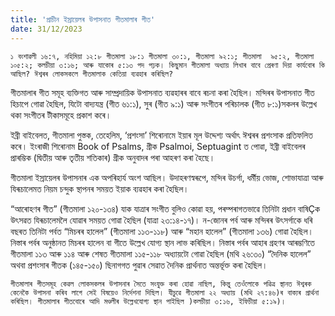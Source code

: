 ```yaml
---
title: 'প্ৰাচীন ইস্ৰায়েলৰ উপাসনাত গীতমালাৰ গীত'
date: 31/12/2023
---
```


`১ বংশাৱলী ১৬:৭, নহিমিয়া ১২:৮ গীতমালা ১৮:১ গীতমালা ৩০:১, গীতমালা ৯২:১; গীতমালা  ৯৫:২, গীতমালা ১০৫:২; কলচীয়া ৩:১৬; আৰু যাকোৰ ৫:১৩ পদ পঢ়ক। কিছুমান গীতমালা অধ্যায় লিখাৰ বাবে প্ৰেৰণা দিয়া কাৰ্যবোৰ কি আছিল? ঈশ্বৰৰ লোকসকলে গীতমালাক কেতিয়া ব্যৱহাৰ কৰিছিল?`

গীতমালাৰ গীত সমূহ ব্যক্তিগত আৰু সাম্প্ৰদায়িক উপাসনাত ব্যৱহাৰৰ বাবে ৰচনা কৰা হৈছিল। মন্দিৰৰ উপাসনাত গীত হিচাপে গোৱা হৈছিল, যিটো বাদ্যযন্ত্ৰ (গীত ৬১:১), সুৰ (গীত ৯:১) আৰু সংগীতৰ পৰিচালক (গীত ৮:১)সকলৰ উল্লেখ থকা সংগীতৰ টীকাসমূহে প্ৰকাশ কৰে।

ইব্ৰী বাইবেলত, গীতমালা পুস্তক, তেহেলিম, ‘প্ৰশংসা’ শিৰোনামে ইয়াৰ মূল উদ্দেশ্য অৰ্থাৎ ঈশ্বৰৰ প্ৰশংসাক প্ৰতিফলিত কৰে। ইংৰাজী শিৰোনাম Book of Psalms, গ্ৰীক Psalmoi, Septuagint ত পোৱা, ইব্ৰী বাইবেলৰ প্ৰাৰম্ভিক (দ্বিতীয় আৰু তৃতীয় শতিকাৰ) গ্ৰীক অনুবাদৰ পৰা আহৰণ কৰা হৈছে।

গীতমালা ইস্ৰায়েলৰ উপাসনাৰ এক অপৰিহাৰ্য অংশ আছিল। উদাহৰণস্বৰূপে, মন্দিৰ উচৰ্গা, ধৰ্মীয় ভোজ, শোভাযাত্ৰা আৰু যিৰূচালেমত নিয়ম চন্দুক স্থাপনৰ সময়ত ইয়াক ব্যৱহাৰ কৰা হৈছিল।

“আৰোহণৰ গীত” (গীতমালা ১২০-১৩৪) যাক যাত্ৰাৰ সংগীত বুলিও কোৱা হয়, পৰম্পৰাগতভাৱে তিনিটা প্ৰধান বাষিÇক উৎসৱত যিৰূচালেমলৈ যোৱাৰ সময়ত গোৱা হৈছিল (যাত্ৰা ২৩:১৪-১৭)। ন-জোনৰ পৰ্ব আৰু মন্দিৰৰ উৎসৰ্গাকে ধৰি বছৰত তিনিটা পৰ্বত “মিচৰৰ হালেল” (গীতমালা ১১৩-১১৮) আৰু “মহান হালেল” (গীতমালা ১৩৬) গোৱা হৈছিল। নিস্তাৰ পৰ্বৰ অনুষ্ঠানত মিচৰৰ হালেন বা গীতে উল্লেখ যোগ্য স্থান লাভ কৰিছিল। নিস্তাৰ পৰ্বৰ আহাৰ গ্ৰহণৰ আৰম্ভণিতে গীতমালা ১১৩ আৰু ১১৪ আৰু শেষত গীতমালা ১১৫-১১৮ অধ্যায়টো গোৱা হৈছিল (মথি ২৬:৩০) “দৈনিক হালেল” অথবা প্ৰশংসাৰ গীতক (১৪৫-১৫০) ছিনাগগত পুৱাৰ সেৱাত দৈনিক প্ৰাৰ্থনাত অন্তৰ্ভূক্ত কৰা হৈছিল।

`গীতমালাৰ গীতসমূহ কেৱল লোকসকলৰ উপাসনাৰ সৈতে সংযুক্ত কৰা হোৱা নাছিল, কিন্তু তেওঁলোকে পৱিত্ৰ স্থানত ঈশ্বৰক কেনেকৈ উপাসনা কৰিব লাগে সেই বিষয়েও নিৰ্দেশনা দিছিল। যীচুৱে গীতমালা ২২ অধ্যায় (মথি ২৭:৪৬)ৰ বাক্যৰ প্ৰাৰ্থনা কৰিছিল। গীতমালাৰ গীতবোৰে আদি মণ্ডলীৰ উল্লেখযোগ্য স্থান পাইছিল )কলচীয়া ৩:১৬, ইফিচীয়া ৫:১৯)।`